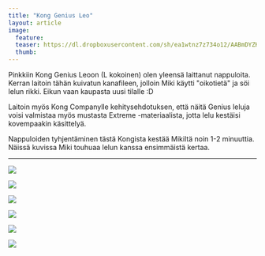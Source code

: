 ```yaml
---
title: "Kong Genius Leo"
layout: article
image:
  feature:
  teaser: https://dl.dropboxusercontent.com/sh/ea1wtnz7z734o12/AABmDYZKVmaEfMKU9SG6qbkMa/aktivointilelut/kongit/DSC22961-245px.jpg
  thumb:
---
```


Pinkkiin Kong Genius Leoon (L kokoinen) olen yleensä laittanut nappuloita. Kerran laitoin tähän kuivatun kanafileen, jolloin Miki käytti "oikotietä" ja söi lelun rikki. Eikun vaan kaupasta uusi tilalle :D

Laitoin myös Kong Companylle kehitysehdotuksen, että näitä Genius leluja voisi valmistaa myös mustasta Extreme -materiaalista, jotta lelu kestäisi kovempaakin käsittelyä.

Nappuloiden tyhjentäminen tästä Kongista kestää Mikiltä noin 1-2 minuuttia. Näissä kuvissa Miki touhuaa lelun kanssa ensimmäistä kertaa.

---

[![](https://dl.dropboxusercontent.com/sh/ea1wtnz7z734o12/AAAa7S3m43JGcxN6nmS2nWQaa/aktivointilelut/kongit/DSC22957_2-800px.jpg)](https://dl.dropboxusercontent.com/sh/ea1wtnz7z734o12/AADxaonYo6dkAx2KSqaVut28a/aktivointilelut/kongit/DSC22957_2.jpg)

[![](https://dl.dropboxusercontent.com/sh/ea1wtnz7z734o12/AABVbtux0Y_ijfYsy_oWlO8Da/aktivointilelut/kongit/DSC22961_2-800px.jpg)](https://dl.dropboxusercontent.com/sh/ea1wtnz7z734o12/AACyGY1AIFjYwJ2qbpyvHGgma/aktivointilelut/kongit/DSC22961_2.jpg)

[![](https://dl.dropboxusercontent.com/sh/ea1wtnz7z734o12/AACsmYI-PtY9qgP3XohrALwGa/aktivointilelut/kongit/DSC22980_2-800px.jpg)](https://dl.dropboxusercontent.com/sh/ea1wtnz7z734o12/AACQNRctcFoMACmI8rfyHfoya/aktivointilelut/kongit/DSC22980_2.jpg)

[![](https://dl.dropboxusercontent.com/sh/ea1wtnz7z734o12/AADnVuyZMwD46-V86F3a1SYXa/aktivointilelut/kongit/DSC23031_2-800px.jpg)](https://dl.dropboxusercontent.com/sh/ea1wtnz7z734o12/AADq5OKCOyuH2MiI2GJHBfTQa/aktivointilelut/kongit/DSC23031_2.jpg)

[![](https://dl.dropboxusercontent.com/sh/ea1wtnz7z734o12/AABj6FgTrj2qIOR19crEXRaIa/aktivointilelut/kongit/DSC23034_2-800px.jpg)](https://dl.dropboxusercontent.com/sh/ea1wtnz7z734o12/AAC-k1JtLRjHJwQV9jdI0C75a/aktivointilelut/kongit/DSC23034_2.jpg)

[![](https://dl.dropboxusercontent.com/sh/ea1wtnz7z734o12/AABSHcIOn1kTdiMk_80NgRqza/aktivointilelut/kongit/DSC23081_2-800px.jpg)](https://dl.dropboxusercontent.com/sh/ea1wtnz7z734o12/AACjVhC8ATG80COwXylhjXpda/aktivointilelut/kongit/DSC23081_2.jpg)
